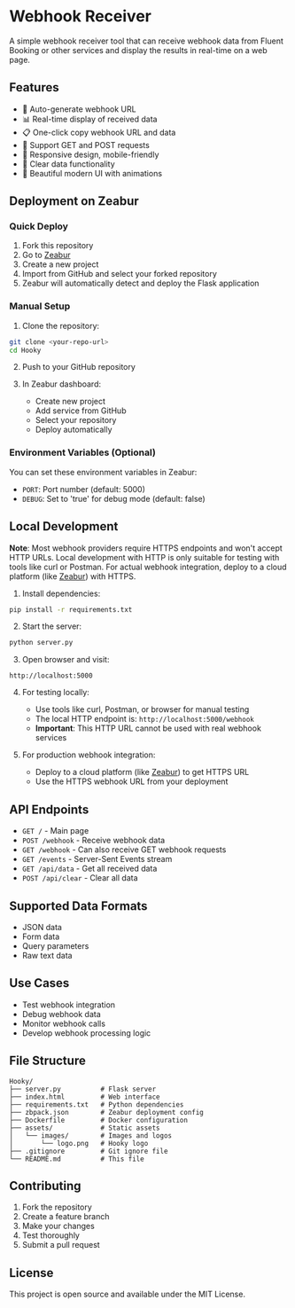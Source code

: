 # Webhook Receiver

A simple webhook receiver tool that can receive webhook data from Fluent Booking or other services and display the results in real-time on a web page.

## Features

- 🔗 Auto-generate webhook URL
- 📊 Real-time display of received data
- 📋 One-click copy webhook URL and data
- 🔄 Support GET and POST requests
- 📱 Responsive design, mobile-friendly
- 🧹 Clear data functionality
- 🎨 Beautiful modern UI with animations

## Deployment on Zeabur

### Quick Deploy

1. Fork this repository
2. Go to [Zeabur](https://zeabur.com/referral?referralCode=stelladai1028)
3. Create a new project
4. Import from GitHub and select your forked repository
5. Zeabur will automatically detect and deploy the Flask application

### Manual Setup

1. Clone the repository:
```bash
git clone <your-repo-url>
cd Hooky
```

2. Push to your GitHub repository

3. In Zeabur dashboard:
   - Create new project
   - Add service from GitHub
   - Select your repository
   - Deploy automatically

### Environment Variables (Optional)

You can set these environment variables in Zeabur:
- `PORT`: Port number (default: 5000)
- `DEBUG`: Set to 'true' for debug mode (default: false)

## Local Development

**Note**: Most webhook providers require HTTPS endpoints and won't accept HTTP URLs. Local development with HTTP is only suitable for testing with tools like curl or Postman. For actual webhook integration, deploy to a cloud platform (like [Zeabur](https://zeabur.com/referral?referralCode=stelladai1028)) with HTTPS.

1. Install dependencies:
```bash
pip install -r requirements.txt
```

2. Start the server:
```bash
python server.py
```

3. Open browser and visit:
```
http://localhost:5000
```

4. For testing locally:
   - Use tools like curl, Postman, or browser for manual testing
   - The local HTTP endpoint is: `http://localhost:5000/webhook`
   - **Important**: This HTTP URL cannot be used with real webhook services

5. For production webhook integration:
   - Deploy to a cloud platform (like [Zeabur](https://zeabur.com/referral?referralCode=stelladai1028)) to get HTTPS URL
   - Use the HTTPS webhook URL from your deployment

## API Endpoints

- `GET /` - Main page
- `POST /webhook` - Receive webhook data
- `GET /webhook` - Can also receive GET webhook requests
- `GET /events` - Server-Sent Events stream
- `GET /api/data` - Get all received data
- `POST /api/clear` - Clear all data

## Supported Data Formats

- JSON data
- Form data
- Query parameters
- Raw text data

## Use Cases

- Test webhook integration
- Debug webhook data
- Monitor webhook calls
- Develop webhook processing logic

## File Structure

```
Hooky/
├── server.py          # Flask server
├── index.html         # Web interface
├── requirements.txt   # Python dependencies
├── zbpack.json        # Zeabur deployment config
├── Dockerfile         # Docker configuration
├── assets/            # Static assets
│   └── images/        # Images and logos
│       └── logo.png   # Hooky logo
├── .gitignore         # Git ignore file
└── README.md          # This file
```

## Contributing

1. Fork the repository
2. Create a feature branch
3. Make your changes
4. Test thoroughly
5. Submit a pull request

## License

This project is open source and available under the MIT License.
